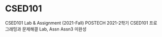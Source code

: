 # CSED101
CSED101 Lab &amp; Assignment (2021-Fall)
POSTECH 2021-2학기 CSED101 프로그래밍과 문제해결 Lab, Assn
Assn3 미완성
